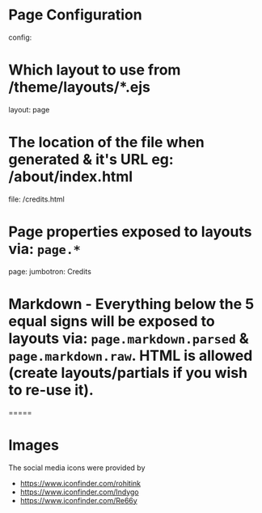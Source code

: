 
# Page Configuration
config: 
  # Which layout to use from /theme/layouts/*.ejs
  layout: page
  # The location of the file when generated & it's URL eg: /about/index.html
  file: /credits.html

# Page properties exposed to layouts via: `page.*`
page: 
  jumbotron: Credits

# Markdown - Everything below the 5 equal signs will be exposed to layouts via: `page.markdown.parsed` & `page.markdown.raw`. HTML is allowed (create layouts/partials if you wish to re-use it).

=====

# Images 

The social media icons were provided by

- https://www.iconfinder.com/rohitink
- https://www.iconfinder.com/Indygo
- https://www.iconfinder.com/Re66y

